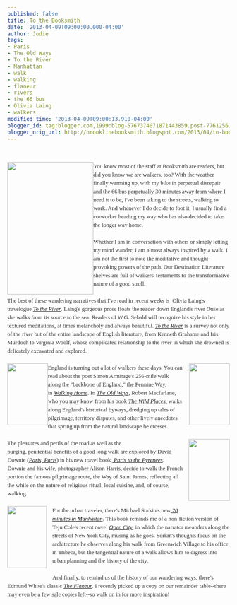 ```yaml
---
published: false
title: To the Booksmith
date: '2013-04-09T09:00:00.000-04:00'
author: Jodie
tags:
- Paris
- The Old Ways
- To the River
- Manhattan
- walk
- walking
- flaneur
- rivers
- the 66 bus
- Olivia Laing
- walkers
modified_time: '2013-04-09T09:00:13.910-04:00'
blogger_id: tag:blogger.com,1999:blog-5767374071871443859.post-7761256172310952526
blogger_orig_url: http://brooklinebooksmith.blogspot.com/2013/04/to-booksmith.html
---
```


<br /><div style="color: #333333; font-family: Georgia, 'Times New Roman', 'Bitstream Charter', Times, serif; font-size: 13px; line-height: 19px;"><a data-mce-href="http://globecornerbookstore.com/blogs/wp-content/uploads/2013/04/4568993578_248x380.jpg" href="http://globecornerbookstore.com/blogs/wp-content/uploads/2013/04/4568993578_248x380.jpg"><img alt="" class="alignleft size-medium wp-image-9010" data-mce-src="http://globecornerbookstore.com/blogs/wp-content/uploads/2013/04/4568993578_248x380-195x300.jpg" height="300" src="http://globecornerbookstore.com/blogs/wp-content/uploads/2013/04/4568993578_248x380-195x300.jpg" style="border: 0px; cursor: default; float: left;" title="4568993578_248x380" width="195" /></a>You know most of the staff at Booksmith are readers, but did you know we are walkers, too? With the weather finally warming up, with my bike in perpetual disrepair and the 66 bus perpetually 30 minutes away from where I need it to be, I've been taking to the streets, walking to work. And whenever I do decide to foot it, I usually find a co-worker heading my way who has also decided to take the longer way home.</div><div style="color: #333333; font-family: Georgia, 'Times New Roman', 'Bitstream Charter', Times, serif; font-size: 13px; line-height: 19px;"><br /></div><div style="color: #333333; font-family: Georgia, 'Times New Roman', 'Bitstream Charter', Times, serif; font-size: 13px; line-height: 19px;">Whether I am in conversation with others or simply letting my mind wander, I am almost always inspired by a walk. I am not the first to note the meditative and thought-provoking powers of the path. Our Destination Literature shelves are full of walkers' testaments to the transformative nature of a good stroll.</div><div style="color: #333333; font-family: Georgia, 'Times New Roman', 'Bitstream Charter', Times, serif; font-size: 13px; line-height: 19px;"><br /></div><div style="color: #333333; font-family: Georgia, 'Times New Roman', 'Bitstream Charter', Times, serif; font-size: 13px; line-height: 19px;">The best of these wandering narratives that I've read in recent weeks is &nbsp;Olivia Laing's travelogue&nbsp;<a data-mce-href="http://www.brooklinebooksmith-shop.com/book/9781847677938" href="http://www.brooklinebooksmith-shop.com/book/9781847677938"><em>To the River</em></a>. Laing's gorgeous prose floats the reader down England's river Ouse as she walks from its source to the sea. Readers of W.G. Sebald will recognize his style in her textured meditations, at times melancholy and always beautiful.&nbsp;<a data-mce-href="http://www.brooklinebooksmith-shop.com/book/9781847677938" href="http://www.brooklinebooksmith-shop.com/book/9781847677938"><em>To the River</em></a>&nbsp;is a survey not only of the river but of the entire landscape of English literature, from Kenneth Grahame and Iris Murdoch to Virginia Woolf, whose complicated relationship to the river in which she drowned is delicately excavated and explored.</div><div style="color: #333333; font-family: Georgia, 'Times New Roman', 'Bitstream Charter', Times, serif; font-size: 13px; line-height: 19px;"><br /></div><div style="color: #333333; font-family: Georgia, 'Times New Roman', 'Bitstream Charter', Times, serif; font-size: 13px; line-height: 19px;"><a data-mce-href="http://globecornerbookstore.com/blogs/wp-content/uploads/2013/04/FC9780670025114.jpg" href="http://globecornerbookstore.com/blogs/wp-content/uploads/2013/04/FC9780670025114.jpg" style="clear: right; float: right; margin-bottom: 1em; margin-left: 1em;"><img alt="" class="alignright size-full wp-image-9007" data-mce-src="http://globecornerbookstore.com/blogs/wp-content/uploads/2013/04/FC9780670025114.jpg" height="140" src="http://globecornerbookstore.com/blogs/wp-content/uploads/2013/04/FC9780670025114.jpg" style="border: 0px; float: right;" title="FC9780670025114" width="92" /></a></div><div style="color: #333333; font-family: Georgia, 'Times New Roman', 'Bitstream Charter', Times, serif; font-size: 13px; line-height: 19px;"><a data-mce-href="http://globecornerbookstore.com/blogs/wp-content/uploads/2013/04/FC9780871404169.jpg" href="http://globecornerbookstore.com/blogs/wp-content/uploads/2013/04/FC9780871404169.jpg"><img alt="" class="alignleft size-full wp-image-9006" data-mce-src="http://globecornerbookstore.com/blogs/wp-content/uploads/2013/04/FC9780871404169.jpg" height="140" src="http://globecornerbookstore.com/blogs/wp-content/uploads/2013/04/FC9780871404169.jpg" style="border: 0px; cursor: default; float: left;" title="FC9780871404169" width="92" /></a>England is turning out a lot of walkers these days. You can read about the poet Simon Armitage's 256-mile walk along&nbsp;the "backbone of England," the Pennine Way, in&nbsp;<a data-mce-href="http://www.brooklinebooksmith-shop.com/book/9780871404169" href="http://www.brooklinebooksmith-shop.com/book/9780871404169"><em>Walking Home</em></a>. In&nbsp;<a data-mce-href="http://www.brooklinebooksmith-shop.com/book/9780670025114" href="http://www.brooklinebooksmith-shop.com/book/9780670025114"><em>The Old Ways</em></a>, Robert Macfarlane, who you may know from his book&nbsp;<a data-mce-href="http://www.brooklinebooksmith-shop.com/book/9780143113935" href="http://www.brooklinebooksmith-shop.com/book/9780143113935"><em>The Wild Places</em></a>, walks along England's historical byways, dredging up tales of pilgrimage, territory disputes, and other lively anecdotes that spring up from the natural landscape he crosses.</div><div style="color: #333333; font-family: Georgia, 'Times New Roman', 'Bitstream Charter', Times, serif; font-size: 13px; line-height: 19px;"><br /></div><div style="color: #333333; font-family: Georgia, 'Times New Roman', 'Bitstream Charter', Times, serif; font-size: 13px; line-height: 19px;"><a data-mce-href="http://globecornerbookstore.com/blogs/wp-content/uploads/2013/04/FC9781605984322.jpg" href="http://globecornerbookstore.com/blogs/wp-content/uploads/2013/04/FC9781605984322.jpg" style="clear: right; float: right; margin-bottom: 1em; margin-left: 1em;"><img alt="" class="alignleft size-full wp-image-9011" data-mce-src="http://globecornerbookstore.com/blogs/wp-content/uploads/2013/04/FC9781605984322.jpg" height="140" src="http://globecornerbookstore.com/blogs/wp-content/uploads/2013/04/FC9781605984322.jpg" style="border: 0px; float: left;" title="FC9781605984322" width="93" /></a>The pleasures and perils of the road as well as the purging,&nbsp;penitential&nbsp;benefits of a good long walk are explored by David Downie (<a data-mce-href="http://www.brooklinebooksmith-shop.com/book/9780307886088" href="http://www.brooklinebooksmith-shop.com/book/9780307886088"><em>Paris, Paris</em></a>) in his new travel book,<a data-mce-href="http://www.brooklinebooksmith-shop.com/book/9781605984322" href="http://www.brooklinebooksmith-shop.com/book/9781605984322"><em>&nbsp;Paris to the Pyrenees</em></a>. Downie and his wife, photographer Alison Harris, decide to walk the French portion the famous pilgrimage route, the Way of Saint James, reflecting all the while on the nature of religious ritual, local cuisine, and, of course, walking.</div><div style="color: #333333; font-family: Georgia, 'Times New Roman', 'Bitstream Charter', Times, serif; font-size: 13px; line-height: 19px;"><br /></div><div style="color: #333333; font-family: Georgia, 'Times New Roman', 'Bitstream Charter', Times, serif; font-size: 13px; line-height: 19px;"><a data-mce-href="http://globecornerbookstore.com/blogs/wp-content/uploads/2013/04/FC9780865477575.jpg" href="http://globecornerbookstore.com/blogs/wp-content/uploads/2013/04/FC9780865477575.jpg" style="clear: left; float: left; margin-bottom: 1em; margin-right: 1em;"><img alt="" class="alignright size-full wp-image-9012" data-mce-src="http://globecornerbookstore.com/blogs/wp-content/uploads/2013/04/FC9780865477575.jpg" height="140" src="http://globecornerbookstore.com/blogs/wp-content/uploads/2013/04/FC9780865477575.jpg" style="border: 0px; float: right;" title="FC9780865477575" width="89" /></a>For the urban traveler, there's Michael Sorkin's new<a data-mce-href="http://www.brooklinebooksmith-shop.com/book/9780865477575" href="http://www.brooklinebooksmith-shop.com/book/9780865477575">&nbsp;<em>20 minutes in Manhattan</em></a>. This book reminds me of&nbsp;a non-fiction version of Teju Cole's recent novel&nbsp;<a data-mce-href="http://www.brooklinebooksmith-shop.com/book/%5Bmodel%5D-24" href="http://www.brooklinebooksmith-shop.com/book/%5Bmodel%5D-24"><em>Open City</em></a>, in which the narrator meanders along the streets of New York City, musing as he goes. Sorkin's thoughts focus on the architecture he observes along his walk from Greenwich Village to his office in Tribeca, but the tangential nature of a walk allows him to digress into urban planning and the history of the city.</div><div style="color: #333333; font-family: Georgia, 'Times New Roman', 'Bitstream Charter', Times, serif; font-size: 13px; line-height: 19px;"><br /></div><div style="color: #333333; font-family: Georgia, 'Times New Roman', 'Bitstream Charter', Times, serif; font-size: 13px; line-height: 19px;">And finally, to remind us of the history of our wandering ways, there's Edmund White's classic&nbsp;<a data-mce-href="http://www.brooklinebooksmith-shop.com/book/9781582342122" href="http://www.brooklinebooksmith-shop.com/book/9781582342122"><em>The Flaneur</em></a>. I recently picked up a copy on our remainder table--there may even be a few sale copies left--so walk on in for more inspiration!</div>
